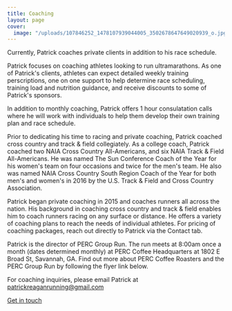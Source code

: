 ```yaml
---
title: Coaching
layout: page
cover:
  image: "/uploads/107846252_1478107939044005_3502678647649020939_o.jpg"
---
```


Currently, Patrick coaches private clients in addition to his race schedule.

Patrick focuses on coaching athletes looking to run ultramarathons. As one of Patrick's clients, athletes can expect detailed weekly training perscriptions, one on one support to help determine race scheduling, training load and nutrition guidance, and receive discounts to some of Patrick's sponsors.

In addition to monthly coaching, Patrick offers 1 hour consulatation calls where he will work with individuals to help them develop their own training plan and race schedule.

Prior to dedicating his time to racing and private coaching, Patrick coached cross country and track & field collegiately. As a college coach, Patrick coached two NAIA Cross Country All-Americans, and six NAIA Track & Field All-Americans. He was named The Sun Conference Coach of the Year for his women's team on four occasions and twice for the men's team. He also was named NAIA Cross Country South Region Coach of the Year for both men's and women's in 2016 by the U.S. Track & Field and Cross Country Association.

Patrick began private coaching in 2015 and coaches runners all across the nation. His background in coaching cross country and track & field enables him to coach runners racing on any surface or distance. He offers a variety of coaching plans to reach the needs of individual athletes. For pricing of coaching packages, reach out directly to Patrick via the Contact tab.

Patrick is the director of PERC Group Run. The run meets at 8:00am once a month (dates determined monthly) at PERC Coffee Headquarters at 1802 E Broad St, Savannah, GA. Find out more about PERC Coffee Roasters and the PERC Group Run by following the flyer link below.

For coaching inquiries, please email Patrick at patrickreaganrunning@gmail.com

<div class="width-s button large">
  <a href="mailto:patrickreaganrunning@gmail.com?subject=Coaching%20Inquiry">Get in touch</a>
</div>
